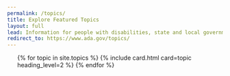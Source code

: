 ```yaml
---
permalink: /topics/
title: Explore Featured Topics
layout: full
lead: Information for people with disabilities, state and local governments, and businesses
redirect_to: https://www.ada.gov/topics/
---
```


<div class="grid-row grid-gap">
  <ul class="usa-card-group">
    {% for topic in site.topics %}
      {% include card.html card=topic heading_level=2 %}
    {% endfor %}
  </ul>
</div>
